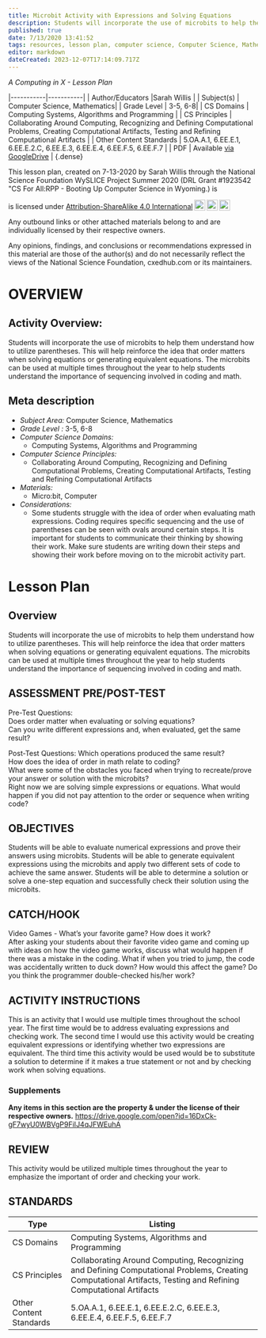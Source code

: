 ```yaml
---
title: Microbit Activity with Expressions and Solving Equations
description: Students will incorporate the use of microbits to help them understand how to utilize parentheses.  This will help reinforce the idea that order matters when solving equations or generating equivalent equations.  The microbits can be used at multiple times throughout the year to help students understand the importance of sequencing involved in coding and math.
published: true
date: 7/13/2020 13:41:52
tags: resources, lesson plan, computer science, Computer Science, Mathematics 
editor: markdown
dateCreated: 2023-12-07T17:14:09.717Z
---
```

*A Computing in X - Lesson Plan*

|-----------|-----------|
| Author/Educators |Sarah Willis |
| Subject(s) | Computer Science, Mathematics|
| Grade Level | 3-5, 6-8|
| CS Domains | Computing Systems, Algorithms and Programming |
| CS Principles | Collaborating Around Computing, Recognizing and Defining Computational Problems, Creating Computational Artifacts, Testing and Refining Computational Artifacts |
| Other Content Standards | 5.OA.A.1, 6.EE.E.1, 6.EE.E.2.C, 6.EE.E.3, 6.EE.E.4, 6.EE.F.5, 6.EE.F.7 | 
| PDF | Available [via GoogleDrive](https://drive.google.com/open?id=1QTtB_mjKDELlh9-Nu14-jW4FrQla7a_Z) |
{.dense}






This lesson plan, created on 7-13-2020 by Sarah Willis through the National Science Foundation WySLICE Project Summer 2020 (DRL Grant #1923542 "CS For All:RPP - Booting Up Computer Science in Wyoming.) is  <p xmlns:cc="http://creativecommons.org/ns#" >  is licensed under <a href="http://creativecommons.org/licenses/by-sa/4.0/?ref=chooser-v1" target="_blank" rel="license noopener noreferrer" style="display:inline-block;">Attribution-ShareAlike 4.0 International<img style="height:22px!important;margin-left:3px;vertical-align:text-bottom;" src="https://mirrors.creativecommons.org/presskit/icons/cc.svg?ref=chooser-v1"><img style="height:22px!important;margin-left:3px;vertical-align:text-bottom;" src="https://mirrors.creativecommons.org/presskit/icons/by.svg?ref=chooser-v1"><img style="height:22px!important;margin-left:3px;vertical-align:text-bottom;" src="https://mirrors.creativecommons.org/presskit/icons/sa.svg?ref=chooser-v1"></a></p>


Any outbound links or other attached materials belong to and are individually licensed by their respective owners. 


Any opinions, findings, and conclusions or recommendations expressed in this material are those of the author(s) and do not necessarily reflect the views of the National Science Foundation, cxedhub.com or its maintainers.


# OVERVIEW
## Activity Overview:  
Students will incorporate the use of microbits to help them understand how to utilize parentheses.  This will help reinforce the idea that order matters when solving equations or generating equivalent equations.  The microbits can be used at multiple times throughout the year to help students understand the importance of sequencing involved in coding and math.
## Meta description
+ *Subject Area:* Computer Science, Mathematics 
+ *Grade Level :* 3-5, 6-8 
+ *Computer Science Domains:*
   + Computing Systems, Algorithms and Programming
+ *Computer Science Principles:*
   + Collaborating Around Computing, Recognizing and Defining Computational Problems, Creating Computational Artifacts, Testing and Refining Computational Artifacts
+ *Materials:* 
   + Micro:bit, Computer
+ *Considerations:*
   + Some students struggle with the idea of order when evaluating math expressions.  Coding requires specific sequencing and the use of parentheses can be seen with ovals around certain steps.  It is important for students to communicate their thinking by showing their work.  Make sure students are writing down their steps and showing their work before moving on to the microbit activity part.


# Lesson Plan
## Overview
Students will incorporate the use of microbits to help them understand how to utilize parentheses.  This will help reinforce the idea that order matters when solving equations or generating equivalent equations.  The microbits can be used at multiple times throughout the year to help students understand the importance of sequencing involved in coding and math.
## ASSESSMENT PRE/POST-TEST
Pre-Test Questions:  
Does order matter when evaluating or solving equations?  
Can you write different expressions and, when evaluated, get the same result?  


Post-Test Questions:
Which operations produced the same result?  
How does the idea of order in math relate to coding?  
What were some of the obstacles you faced when trying to recreate/prove your answer or solution with the microbits?  
Right now we are solving simple expressions or equations.  What would happen if you did not pay attention to the order or sequence when writing code?
## OBJECTIVES
Students will be able to evaluate numerical expressions and prove their answers using microbits. 
Students will be able to generate equivalent expressions using the microbits and apply two different sets of code to achieve the same answer. 
Students will be able to determine a solution or solve a one-step equation and successfully check their solution using the microbits.


## CATCH/HOOK
Video Games - What’s  your favorite game?  How does it work?  
After asking your students about their favorite video game and coming up with ideas on how the video game works, discuss what would happen if there was a mistake in the coding.  What if when you tried to jump, the code was accidentally written to duck down?  How would this affect the game?  Do you think the programmer double-checked his/her work?


## ACTIVITY INSTRUCTIONS
This is an activity that I would use multiple times throughout the school year.  The first time would be to address evaluating expressions and checking work.  The second time I would use this activity would be creating equivalent expressions or identifying whether two expressions are equivalent.  The third time this activity would be used would be to substitute a solution to determine if it makes a  true statement or not and by checking work when solving equations.


### Supplements
**Any items in this section are the property & under the license of their respective owners.**
https://drive.google.com/open?id=16DxCk-gF7wyU0WBVgP9FiIJ4qJFWEuhA




## REVIEW
This activity would be utilized multiple times throughout the year to emphasize the important of order and checking your work.
## STANDARDS        
| Type | Listing | 
|-----------|-----------|
| CS Domains  | Computing Systems, Algorithms and Programming|
| CS Principles   | Collaborating Around Computing, Recognizing and Defining Computational Problems, Creating Computational Artifacts, Testing and Refining Computational Artifacts|
| Other Content Standards | 5.OA.A.1, 6.EE.E.1, 6.EE.E.2.C, 6.EE.E.3, 6.EE.E.4, 6.EE.F.5, 6.EE.F.7  |